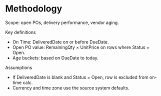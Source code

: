 # Methodology

Scope: open POs, delivery performance, vendor aging.

Key definitions
- On Time: DeliveredDate on or before DueDate.
- Open PO value: RemainingQty × UnitPrice on rows where Status = Open.
- Age buckets: based on DueDate to today.

Assumptions
- If DeliveredDate is blank and Status = Open, row is excluded from on-time calc.
- Currency and time zone use the source system defaults.
